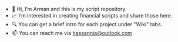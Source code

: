 - 👋  Hi, I’m Arman and this is my script repository.
- 📈  I’m interested in creating financial scripts and share those here.
- 🔍  You can get a brief intro for each project under "Wiki" tabs.
- 📫  You can reach me via hassannia@outlook.com
<!---
hkalager/hkalager is a ✨ special ✨ repository because its `README.md` (this file) appears on your GitHub profile.
You can click the Preview link to take a look at your changes.
--->

